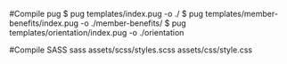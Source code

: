 #Compile pug
$ pug templates/index.pug -o ./
$ pug templates/member-benefits/index.pug -o ./member-benefits/
$ pug templates/orientation/index.pug -o ./orientation

#Compile SASS
sass assets/scss/styles.scss assets/css/style.css